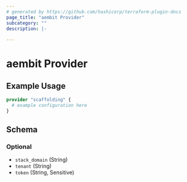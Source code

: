 ```yaml
---
# generated by https://github.com/hashicorp/terraform-plugin-docs
page_title: "aembit Provider"
subcategory: ""
description: |-
  
---
```


# aembit Provider



## Example Usage

```terraform
provider "scaffolding" {
  # example configuration here
}
```

<!-- schema generated by tfplugindocs -->
## Schema

### Optional

- `stack_domain` (String)
- `tenant` (String)
- `token` (String, Sensitive)
